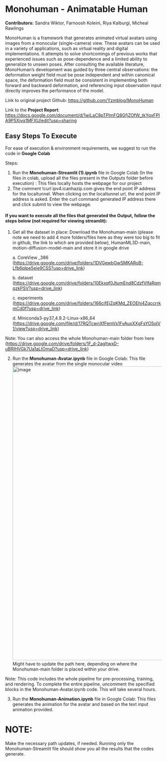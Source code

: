 # Monohuman - Animatable Human

**Contributors:** Sandra Wiktor, Farnoosh Koleini, Riya Kalburgi, Micheal Rawlings

MonoHuman is a framework that generates animated virtual avatars using images from a monocular (single-camera) view. These avatars can be used in a variety of applications, such as virtual reality and digital implementations. It attempts to solve shortcomings of previous works that experienced issues such as pose-dependence and a limited ability to generalize to unseen poses. After consulting the available literature, MonoHuman’s development was guided by three central observations: the deformation weight field must be pose independent and within canonical space, the deformation field must be consistent in implementing both forward and backward deformation, and referencing input observation input directly improves the performance of the model.

Link to original project Github: https://github.com/Yzmblog/MonoHuman

Link to the **Project Report**: https://docs.google.com/document/d/1wiLaC8pTPlmFQ8GfjZOfW_tkYqxFPIA9P5Xjvq1MFXU/edit?usp=sharing

## Easy Steps To Execute

For ease of execution & environment requirements, we suggest to run the code in **Google Colab**

Steps:
1. Run the **Monohuman-Streamlit (1).ipynb** file in Google Colab (In the files in colab, upload all the files present in the Outputs folder before execution) : This files locally hosts the webpage for our project
2. The comment !curl ipv4.icanhazip.com gives the end point IP address for the localtunnel. When clicking on the localtunnel url, the end point IP address is asked. Enter the curl command generated IP address there and click submit to view the webpage.

#### If you want to execute all the files that generated the Output, follow the steps below (not required for viewing streamlit):
1. Get all the dataset in place: Download the Monohuman-main (please note we need to add 4 more folders/files here as they were too big to fit in github, the link to which are provided below), HumanML3D-main, motion-diffusion-model-main and store it in google drive

      a. CoreView _386 (https://drive.google.com/drive/folders/1DVGewbGwSMKARoB-Lfb6plpe5eie9CSS?usp=drive_link)
   
      b. dataset (https://drive.google.com/drive/folders/10Ekxqf0JtumEnd8CdzfVlfaRqmqzkPSV?usp=drive_link)
   
      c. experiments (https://drive.google.com/drive/folders/166cifEjZqKMd_ZEOEhi4ZqccrrkmCd0f?usp=drive_link)
   
      d. Miniconda3-py37_4.9.2-Linux-x86_64 (https://drive.google.com/file/d/17RQTcwnXfFemVs1FvAuxXXgFsYO5olV1/view?usp=drive_link)
   
Note: You can also access the whole Monohuman-main folder from here (https://drive.google.com/drive/folders/1F_d-2agltwxD-uBRIHVGk7Ua1aLtOmaD?usp=drive_link)

2. Run the **Monohuman-Avatar.ipynb** file in Google Colab: This file generates the avatar from the single monocular video
   <img width="946" alt="image" src="https://github.com/riyakalburgi/Monohuman---Animatable-Human/assets/56675842/c713d1f4-5d70-4836-9dc7-f09827a3ac71">
   Might have to update the path here, depending on where the Monohuman-main folder is placed within your drive.
   
Note: This code includes the whole pipeline for pre-processing, training, and rendering. To complete the entire pipeline, uncomment the specified blocks in the Monohuman-Avatar.ipynb code. This will take several hours.

3. Run the **Monohuman-Animation.ipynb** file in Google Colab: This files generates the animation for the avatar and based on the text input animation provided.

# NOTE: 
Make the necessary path updates, if needed.
Running only the Monohuman-Streamlit file should show you all the results that the codes generate. 
